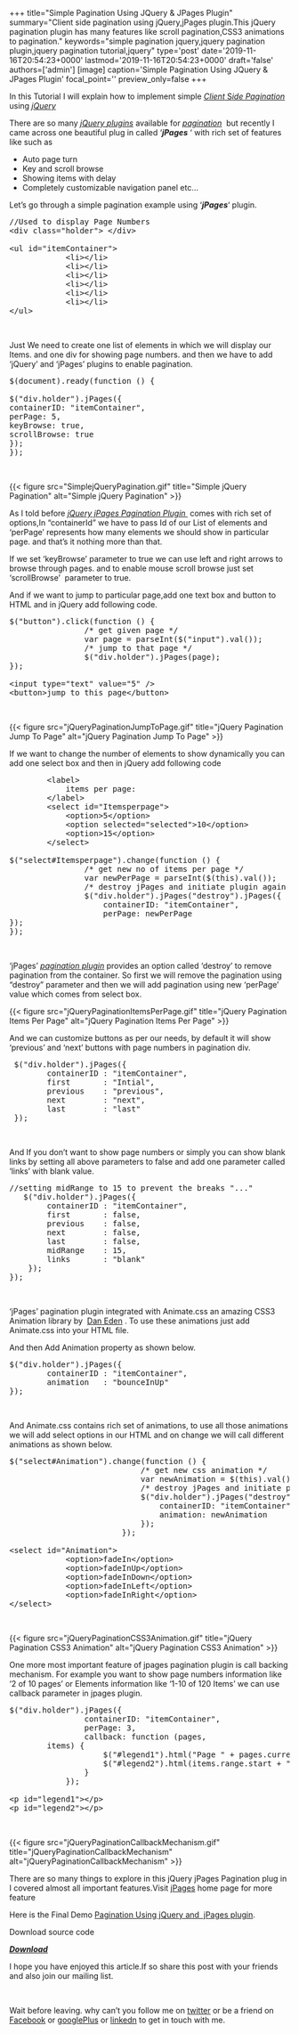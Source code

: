 +++
title="Simple Pagination Using JQuery & JPages Plugin"
summary="Client side pagination using jQuery,jPages plugin.This jQuery pagination plugin has many features like scroll pagination,CSS3 animations to pagination."
keywords="simple pagination jquery,jquery pagination plugin,jquery pagination tutorial,jquery"
type='post'
date='2019-11-16T20:54:23+0000'
lastmod='2019-11-16T20:54:23+0000'
draft='false'
authors=['admin']
[image]
caption='Simple Pagination Using JQuery & JPages Plugin'
focal_point=''
preview_only=false
+++








In this Tutorial I will explain how to implement simple <span style="text-decoration: underline;"><em>C</em></span><span style="text-decoration: underline;"><em>lient</em>&nbsp;S<em>ide Pagination</em></span> using <span style="text-decoration: underline;"><em>jQuery</em></span>

There are so many <em><span style="text-decoration: underline;">jQuery&nbsp;</span><span style="text-decoration: underline;">plugins</span></em> available for <span style="text-decoration: underline;"><em>pagination</em></span> &nbsp;but recently I came across one beautiful plug in called ‘<em><strong>jPages</strong></em> ‘ with rich set of features like such as

<ul><li>Auto page turn</li><li>Key and scroll browse</li><li>Showing items with delay</li><li>Completely customizable navigation panel etc…</li></ul>

Let’s go through a simple pagination example using ‘<em><strong>jPages</strong></em>‘ plugin.

<pre>//Used to display Page Numbers
&lt;div class="holder"&gt; &lt;/div&gt;

&lt;ul id="itemContainer"&gt;
            &lt;li&gt;&lt;/li&gt;
            &lt;li&gt;&lt;/li&gt;
            &lt;li&gt;&lt;/li&gt;
            &lt;li&gt;&lt;/li&gt;
            &lt;li&gt;&lt;/li&gt;
            &lt;li&gt;&lt;/li&gt;
&lt;/ul&gt;</pre>

&nbsp;

Just We need to create one list of elements in which we will display our Items. and one div for showing page numbers. and then we have to add ‘jQuery’ and ‘jPages’ plugins to enable pagination.

<pre>$(document).ready(function () {

$("div.holder").jPages({
containerID: "itemContainer",
perPage: 5,
keyBrowse: true,
scrollBrowse: true
});
});</pre>

&nbsp;

{{< figure src="SimplejQueryPagination.gif" title="Simple jQuery Pagination" alt="Simple jQuery Pagination" >}}

As I told before <span style="text-decoration: underline;"><em>jQuery jPages&nbsp;Pagination Plugin </em></span><em>&nbsp;</em>comes with rich set of options,In “containerId” we have to pass Id of our List of elements and ‘perPage’ represents how many elements we should show in particular page. and that’s it nothing more than that.

If we set ‘keyBrowse’ parameter to true we can use left and right arrows to browse through pages. and to enable mouse scroll browse just set ‘scrollBrowse’ &nbsp;parameter to true.



And if we want to jump to particular page,add one text box and button to HTML and in jQuery add following code.

<pre>$("button").click(function () {
                /* get given page */
                var page = parseInt($("input").val());
                /* jump to that page */
                $("div.holder").jPages(page);
});

&lt;input type="text" value="5" /&gt;
&lt;button&gt;jump to this page&lt;/button&gt;</pre>

&nbsp;

{{< figure src="jQueryPaginationJumpToPage.gif" title="jQuery Pagination Jump To Page" alt="jQuery Pagination Jump To Page" >}}

If we want to change the number of elements to show dynamically you can add one select box and then in jQuery add following code

<pre>        &lt;label&gt;
            items per page:
        &lt;/label&gt;
        &lt;select id="Itemsperpage"&gt;
            &lt;option&gt;5&lt;/option&gt;
            &lt;option selected="selected"&gt;10&lt;/option&gt;
            &lt;option&gt;15&lt;/option&gt;
        &lt;/select&gt;

$("select#Itemsperpage").change(function () {
                /* get new no of items per page */
                var newPerPage = parseInt($(this).val());
                /* destroy jPages and initiate plugin again */
                $("div.holder").jPages("destroy").jPages({
                    containerID: "itemContainer",
                    perPage: newPerPage
});
});</pre>



&nbsp;

‘jPages’ <span style="text-decoration: underline;"><em>pagination plugin</em></span> provides an option called ‘destroy’ to remove pagination from the container. So first we will remove the pagination using “destroy” parameter and then we will add pagination using new ‘perPage’ value which comes from select box.

{{< figure src="jQueryPaginationItemsPerPage.gif" title="jQuery Pagination Items Per Page" alt="jQuery Pagination Items Per Page" >}}

And we can customize buttons as per our needs, by default it will show ‘previous’ and ‘next’ buttons with page numbers in pagination div.

<pre> $("div.holder").jPages({
        containerID : "itemContainer",
        first       : "Intial",
        previous    : "previous",
        next        : "next",
        last        : "last"
 });</pre>

&nbsp;

And If you don’t want to show page numbers or simply you can show blank links by setting all above parameters to false and add one parameter called ‘links’ with blank value.

<pre>//setting midRange to 15 to prevent the breaks "..."
   $("div.holder").jPages({
        containerID : "itemContainer",
        first       : false,
        previous    : false,
        next        : false,
        last        : false,
        midRange    : 15,
        links       : "blank"
    });
});</pre>



&nbsp;

‘jPages’ pagination plugin integrated with Animate.css an amazing CSS3 Animation library by&nbsp;&nbsp;<a title="CSS3 Animation Library" href="https://daneden.me/animate/" target="_blank" rel="noopener">Dan Eden</a>&nbsp;. To use these animations just add Animate.css into your HTML file.<a href="https://daneden.me/"><br>
</a>

And then Add Animation property as shown below.

<pre>$("div.holder").jPages({
        containerID : "itemContainer",
        animation   : "bounceInUp"
});</pre>

&nbsp;

And Animate.css contains rich set of animations, to use all those animations we will add select options in our HTML and on change we will call different animations as shown below.

<pre>$("select#Animation").change(function () {
                            /* get new css animation */
                            var newAnimation = $(this).val();
                            /* destroy jPages and initiate plugin again */
                            $("div.holder").jPages("destroy").jPages({
                                containerID: "itemContainer",
                                animation: newAnimation
                            });
                        });

&lt;select id="Animation"&gt;
            &lt;option&gt;fadeIn&lt;/option&gt;
            &lt;option&gt;fadeInUp&lt;/option&gt;
            &lt;option&gt;fadeInDown&lt;/option&gt;
            &lt;option&gt;fadeInLeft&lt;/option&gt;
            &lt;option&gt;fadeInRight&lt;/option&gt;
&lt;/select&gt;</pre>

&nbsp;

{{< figure src="jQueryPaginationCSS3Animation.gif" title="jQuery Pagination CSS3 Animation" alt="jQuery Pagination CSS3 Animation" >}}

One more most important feature of jpages pagination plugin is call backing mechanism. For example you want to show page numbers information like ‘2 of 10 pages’ or Elements information like ‘1-10 of 120 Items’ we can use callback parameter in jpages plugin.

<pre>$("div.holder").jPages({
                containerID: "itemContainer",
                perPage: 3,
                callback: function (pages,
        items) {
                    $("#legend1").html("Page " + pages.current + " of " + pages.count);
                    $("#legend2").html(items.range.start + " - " + items.range.end + " of " + items.count);
                }
            });

&lt;p id="legend1"&gt;&lt;/p&gt;
&lt;p id="legend2"&gt;&lt;/p&gt;</pre>

&nbsp;

{{< figure src="jQueryPaginationCallbackMechanism.gif" title="jQueryPaginationCallbackMechanism" alt="jQueryPaginationCallbackMechanism" >}}

There are so many things to explore in this jQuery jPages Pagination plug in I covered almost all important features.Visit <a href="http://luis-almeida.github.io/jPages/" target="_blank" rel="noopener">jPages</a> home page for more feature

Here is the Final Demo <a title="Pagination Using jQuery" href="https://arungudelli.com/Tools/HTML5/SimplePaginationJQuery/SimplePagination.htm" target="_blank" rel="noopener">Pagination Using&nbsp;jQuery and&nbsp; jPages plugin</a>.

Download source code

<em><strong><a href="http://sdrv.ms/1jQNy22" target="_blank" rel="noopener">Download</a></strong></em>

I hope you have enjoyed this article.If so share this post with your friends and also join our mailing list.

&nbsp;

Wait before leaving.
why can’t you follow me on <a href="https://twitter.com/arungudelli" target="_blank">twitter</a> or be a friend on <a href="https://www.facebook.com/gudelliArun" target="_blank">Facebook</a> or <a href="https://plus.google.com/+ArunkumarGudelli" target="_blank">googlePlus</a> or <a href="https://www.linkedin.com/in/arungudelli/" target="_blank">linkedn</a> to get in touch with me.







